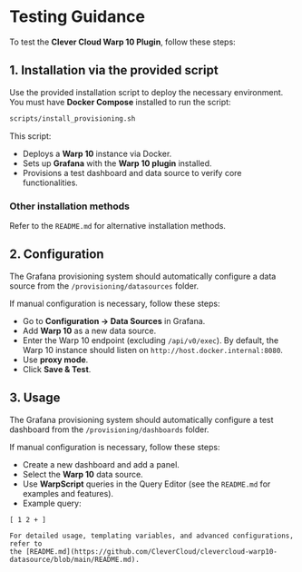 # Testing Guidance

To test the **Clever Cloud Warp 10 Plugin**, follow these steps:

## 1. Installation via the provided script

Use the provided installation script to deploy the necessary environment. You must have **Docker Compose** installed to run the script:

```bash
scripts/install_provisioning.sh
```

This script:
- Deploys a **Warp 10** instance via Docker.
- Sets up **Grafana** with the **Warp 10 plugin** installed.
- Provisions a test dashboard and data source to verify core functionalities.

### Other installation methods

Refer to the `README.md` for alternative installation methods.

## 2. Configuration

The Grafana provisioning system should automatically configure a data source from the `/provisioning/datasources` folder.

If manual configuration is necessary, follow these steps:
- Go to **Configuration → Data Sources** in Grafana.
- Add **Warp 10** as a new data source.
- Enter the Warp 10 endpoint (excluding `/api/v0/exec`). By default, the Warp 10 instance should listen on `http://host.docker.internal:8080`.
- Use **proxy mode**.
- Click **Save & Test**.

## 3. Usage

The Grafana provisioning system should automatically configure a test dashboard from the `/provisioning/dashboards` folder.

If manual configuration is necessary, follow these steps:
- Create a new dashboard and add a panel.
- Select the **Warp 10** data source.
- Use **WarpScript** queries in the Query Editor (see the `README.md` for examples and features).
- Example query:
```warpscript
[ 1 2 + ]

For detailed usage, templating variables, and advanced configurations, refer to
the [README.md](https://github.com/CleverCloud/clevercloud-warp10-datasource/blob/main/README.md).